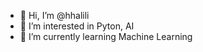 - 👋 Hi, I’m @hhalili
- 👀 I’m interested in Pyton, AI
- 🌱 I’m currently learning Machine Learning

<!---
hhalili/hhalili is a ✨ special ✨ repository because its `README.md` (this file) appears on your GitHub profile.
You can click the Preview link to take a look at your changes.
--->
